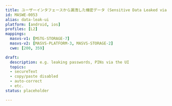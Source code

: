 ```yaml
---
title: ユーザーインタフェースから漏洩した機密データ (Sensitive Data Leaked via the User Interface)
id: MASWE-0053
alias: data-leak-ui
platform: [android, ios]
profiles: [L2]
mappings:
  masvs-v1: [MSTG-STORAGE-7]
  masvs-v2: [MASVS-PLATFORM-3, MASVS-STORAGE-2]
  cwe: [200, 359]

draft:
  description: e.g. leaking passwords, PINs via the UI
  topics:
  - secureText
  - copy/paste disabled
  - auto-correct
  - etc.
status: placeholder

---
```


